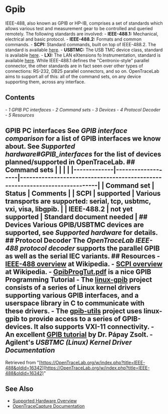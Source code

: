 # Gpib
IEEE-488, also known as GPIB or HP-IB, comprises a set of standards which allows various test and measurement gear to be controlled and queried remotely. The following standards are involved: \- **IEEE-488.1:** Mechanical, electrical and basic protocol. \- **IEEE-488.2:** Formats and common commands. \- **SCPI:** Standard commands, built on top of IEEE-488.2. The standard is available [here](http://www.ivifoundation.org/docs/scpi-99.pdf). \- **USBTMC:** The USB TMC device class, standard is available [here](https://www.usb.org/document-library/test-measurement-class-specification). \- **LXI:** The LAN eXtensions fo Instrumentation, standard is available [here](http://www.lxistandard.org/Documents/Specifications/LXI%20Device%20Specification%202011%20rev%201.4.pdf). While IEEE-488.1 defines the "Centronix-style" parallel connector, the other standards are in fact seen over other types of connections: RS-232, DB25 parallel connectors, and so on. OpenTraceLab aims to support all of this: all of the command sets, on any device supporting them, across any interface.
## Contents
\- *1 GPIB PC interfaces* \- *2 Command sets* \- *3 Devices* \- *4 Protocol Decoder* \- *5 Resources*
## GPIB PC interfaces See *GPIB interface comparison* for a list of GPIB interfaces we know about. See *Supported hardware#GPIB_interfaces* for the list of devices planned/supported in OpenTraceLab. ## Command sets | | | | |-------------|-------------------|----------------------------------------------------------------------------| | Command set | Status | Comments | | SCPI | supported | Various transports are supported: serial, tcp, usbtmc, vxi, visa, libgpib. | | IEEE-488.2 | not yet supported | Standard document needed | ## Devices Various GPIB/USBTMC devices are supported, see *Supported hardware* for details. ## Protocol Decoder The *OpenTraceLab IEEE-488 protocol decoder* supports the parallel GPIB as well as the serial IEC variants. ## Resources \- [IEEE-488 overview](https://en.wikipedia.org/wiki/IEEE-488) at Wikipedia. \- [SCPI overview](https://en.wikipedia.org/wiki/Standard_Commands_for_Programmable_Instruments) at Wikipedia. \- [GpibProgTut.pdf](http://g2pc1.bu.edu/~qzpeng/gpib/manual/GpibProgTut.pdf) is a nice GPIB Programming Tutorial \- The [linux-gpib](http://linux-gpib.sourceforge.net/) project consists of a series of Linux kernel drivers supporting various GPIB interfaces, and a userspace library in C to communicate with these drivers. \- The [gpib-utils](http://gpib-utils.sourceforge.net/) project uses linux-gpib to provide access to a series of GPIB-devices. It also supports VXI-11 connectivity. \- An excellent [GPIB tutorial](http://www.hit.bme.hu/~papay/edu/GPIB/tutor.htm) by Dr. Pápay Zsolt. \- Agilent's *USBTMC (Linux) Kernel Driver Documentation*
Retrieved from "[https://OpenTraceLab.org/w/index.php?title=IEEE-488&oldid=16342](https://OpenTraceLab.org/w/index.php?title=IEEE-488&oldid=16342)"
## See Also
- [Supported Hardware Overview](../supported-hardware.md)
- [OpenTraceCapture Documentation](../../opentracecapture/overview.md)
